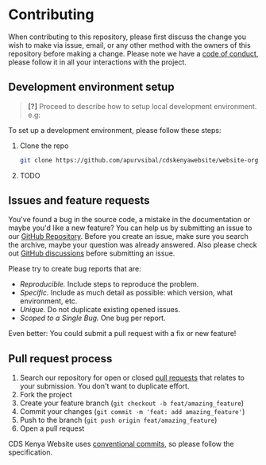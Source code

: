 # Contributing

When contributing to this repository, please first discuss the change you wish to make via issue, email, or any other method with the owners of this repository before making a change.
Please note we have a [code of conduct](CODE_OF_CONDUCT.md), please follow it in all your interactions with the project.

## Development environment setup

> **[?]**
> Proceed to describe how to setup local development environment.
> e.g:

To set up a development environment, please follow these steps:

1. Clone the repo

   ```sh
   git clone https://github.com/apurvsibal/cdskenyawebsite/website-org
   ```

2. TODO

## Issues and feature requests

You've found a bug in the source code, a mistake in the documentation or maybe you'd like a new feature? You can help us by submitting an issue to our [GitHub Repository](https://github.com/apurvsibal/cdskenyawebsite/website-org/issues). Before you create an issue, make sure you search the archive, maybe your question was already answered.
Also please check out [GitHub discussions](https://github.com/apurvsibal/cdskenyawebsite/website-org/discussions) before submitting an issue. 

Please try to create bug reports that are:

- _Reproducible._ Include steps to reproduce the problem.
- _Specific._ Include as much detail as possible: which version, what environment, etc.
- _Unique._ Do not duplicate existing opened issues.
- _Scoped to a Single Bug._ One bug per report.

Even better: You could submit a pull request with a fix or new feature!

## Pull request process

1. Search our repository for open or closed
[pull requests](https://github.com/apurvsibal/cdskenyawebsite/website-org/pulls)
that relates to your submission. You don't want to duplicate effort.
2. Fork the project
3. Create your feature branch (`git checkout -b feat/amazing_feature`)
4. Commit your changes (`git commit -m 'feat: add amazing_feature'`)
5. Push to the branch (`git push origin feat/amazing_feature`)
6. Open a pull request

CDS Kenya Website uses [conventional commits](https://www.conventionalcommits.org), so please follow the specification.
